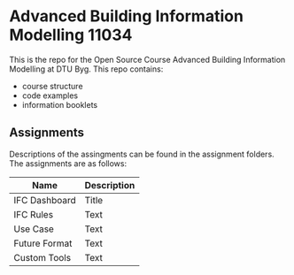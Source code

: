 # Advanced Building Information Modelling 11034
 This is the repo for the Open Source Course Advanced Building Information Modelling at DTU Byg. This repo contains:
 * course structure
 * code examples
 * information booklets
 
 ## Assignments
 Descriptions of the assingments can be found in the assignment folders. The assignments are as follows:

|Name         | Description |
| ----------- | ----------- |
| IFC Dashboard      | Title       |
| IFC Rules  | Text        |
| Use Case   | Text        |
| Future Format   | Text        |
| Custom Tools   | Text        |

